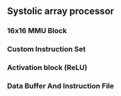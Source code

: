 ## Systolic array processor 

### 16x16 MMU Block
### Custom Instruction Set
### Activation block (ReLU)
### Data Buffer And Instruction File 
